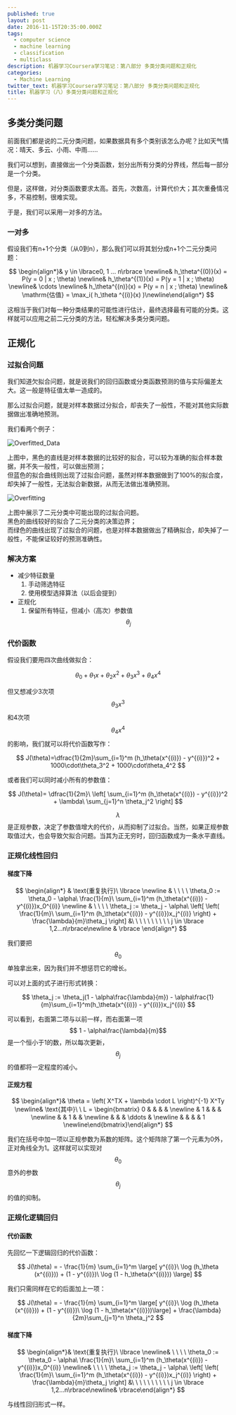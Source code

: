 ```yaml
---
published: true
layout: post
date: 2016-11-15T20:35:00.000Z
tags:
  - computer science
  - machine learning
  - classification
  - multiclass
description: 机器学习Coursera学习笔记：第八部分 多类分类问题和正规化
categories:
  - Machine Learning
twitter_text: 机器学习Coursera学习笔记：第八部分 多类分类问题和正规化
title: 机器学习（八）多类分类问题和正规化
---
```

## 多类分类问题

前面我们都是说的二元分类问题，如果数据具有多个类别该怎么办呢？比如天气情况：晴天、多云、小雨、中雨……

我们可以想到，直接做出一个分类函数，划分出所有分类的分界线，然后每一部分是一个分类。

但是，这样做，对分类函数要求太高。首先，次数高，计算代价大；其次重叠情况多，不易控制，很难实现。

于是，我们可以采用一对多的方法。

### 一对多

假设我们有n+1个分类（从0到n），那么我们可以将其划分成n+1个二元分类问题：

$$
\begin{align*}& y \in \lbrace0, 1 ... n\rbrace \newline& h_\theta^{(0)}(x) = P(y = 0 | x ; \theta) \newline& h_\theta^{(1)}(x) = P(y = 1 | x ; \theta) \newline& \cdots \newline& h_\theta^{(n)}(x) = P(y = n | x ; \theta) \newline& \mathrm{估值} = \max_i( h_\theta ^{(i)}(x) )\newline\end{align*}
$$

这相当于我们对每一种分类结果的可能性进行估计，最终选择最有可能的分类。这样就可以应用之前二元分类的方法，轻松解决多类分类问题。

## 正规化

### 过拟合问题

我们知道欠拟合问题，就是说我们的回归函数或分类函数预测的值与实际偏差太大。这一般是特征值太单一造成的。

那么过拟合问题，就是对样本数据过分拟合，却丧失了一般性，不能对其他实际数据做出准确地预测。

我们看两个例子：

![Overfitted_Data](/assets/img/Overfitted_Data.png)

上图中，黑色的直线是对样本数据的比较好的拟合，可以较为准确的拟合样本数据，并不失一般性，可以做出预测；  
但蓝色的拟合曲线则出现了过拟合问题，虽然对样本数据做到了100%的拟合度，却失掉了一般性，无法拟合新数据，从而无法做出准确预测。

![Overfitting](/assets/img/Overfitting.png)

上图中展示了二元分类中可能出现的过拟合问题。  
黑色的曲线较好的拟合了二元分类的决策边界；  
而绿色的曲线出现了过拟合的问题，也是对样本数据做出了精确拟合，却失掉了一般性，不能保证较好的预测准确性。

### 解决方案

 - 减少特征数量
	1. 手动筛选特征
    2. 使用模型选择算法（以后会提到）
 - 正规化
    1. 保留所有特征，但减小（高次）参数值$$\theta_j$$
  
### 代价函数

假设我们要用四次曲线做拟合：

$$
\theta_0 + \theta_1x + \theta_2x^2 + \theta_3x^3 + \theta_4x^4
$$

但又想减少3次项$$ \theta_3x^3 $$和4次项$$ \theta_4x^4 $$的影响，我们就可以将代价函数写作：

$$
J(\theta)=\dfrac{1}{2m}\sum_{i=1}^m (h_\theta(x^{(i)}) - y^{(i)})^2 + 1000\cdot\theta_3^2 + 1000\cdot\theta_4^2
$$

或者我们可以同时减小所有的参数值：

$$
J(\theta)= \dfrac{1}{2m}\ \left[ \sum_{i=1}^m (h_\theta(x^{(i)}) - y^{(i)})^2 + \lambda\ \sum_{j=1}^n \theta_j^2 \right]
$$

$$\lambda$$是正规参数，决定了参数值增大的代价，从而抑制了过拟合。当然，如果正规参数取值过大，也会导致欠拟合问题。当其为正无穷时，回归函数成为一条水平直线。

### 正规化线性回归

#### 梯度下降

$$
\begin{align*}
& \text{重复执行}\ \lbrace \newline
& \ \ \ \ \theta_0 := \theta_0 - \alpha\ \frac{1}{m}\ \sum_{i=1}^m (h_\theta(x^{(i)}) - y^{(i)})x_0^{(i)} \newline
& \ \ \ \ \theta_j := \theta_j - \alpha\ \left[ \left( \frac{1}{m}\ \sum_{i=1}^m (h_\theta(x^{(i)}) - y^{(i)})x_j^{(i)} \right) + \frac{\lambda}{m}\theta_j \right] &\ \ \ \ \ \ \ \ \ \ j \in \lbrace 1,2...n\rbrace\newline
& \rbrace
\end{align*}
$$
  
我们要把$$\theta_0$$单独拿出来，因为我们并不想惩罚它的增长。

可以对上面的式子进行形式转换：

$$
\theta_j := \theta_j(1 - \alpha\frac{\lambda}{m}) - \alpha\frac{1}{m}\sum_{i=1}^m(h_\theta(x^{(i)}) - y^{(i)})x_j^{(i)}
$$

可以看到，右面第二项与以前一样，而右面第一项$$ 1 - \alpha\frac{\lambda}{m}$$ 是一个恒小于1的数，所以每次更新，$$\theta_j$$的值都将一定程度的减小。  

#### 正规方程

$$
\begin{align*}& \theta = \left( X^TX + \lambda \cdot L \right)^{-1} X^Ty \newline& \text{其中}\ \ L = \begin{bmatrix} 0 & & & & \newline & 1 & & & \newline & & 1 & & \newline & & & \ddots & \newline & & & & 1 \newline\end{bmatrix}\end{align*}
$$

我们在括号中加一项以正规参数为系数的矩阵。这个矩阵除了第一个元素为0外，正对角线全为1。这样就可以实现对$$\theta_0$$意外的参数$$\theta_j$$的值的抑制。

### 正规化逻辑回归

#### 代价函数

先回忆一下逻辑回归的代价函数：

$$
J(\theta) = - \frac{1}{m} \sum_{i=1}^m \large[ y^{(i)}\ \log (h_\theta (x^{(i)})) + (1 - y^{(i)})\ \log (1 - h_\theta(x^{(i)})) \large]
$$

我们只需同样在它的后面加上一项：

$$
J(\theta) = - \frac{1}{m} \sum_{i=1}^m \large[ y^{(i)}\ \log (h_\theta (x^{(i)})) + (1 - y^{(i)})\ \log (1 - h_\theta(x^{(i)}))\large] + \frac{\lambda}{2m}\sum_{j=1}^n \theta_j^2
$$

#### 梯度下降

$$
\begin{align*}& \text{重复执行}\ \lbrace \newline& \ \ \ \ \theta_0 := \theta_0 - \alpha\ \frac{1}{m}\ \sum_{i=1}^m (h_\theta(x^{(i)}) - y^{(i)})x_0^{(i)} \newline& \ \ \ \ \theta_j := \theta_j - \alpha\ \left[ \left( \frac{1}{m}\ \sum_{i=1}^m (h_\theta(x^{(i)}) - y^{(i)})x_j^{(i)} \right) + \frac{\lambda}{m}\theta_j \right] &\ \ \ \ \ \ \ \ \ \ j \in \lbrace 1,2...n\rbrace\newline& \rbrace\end{align*}
$$

与线性回归形式一样。
